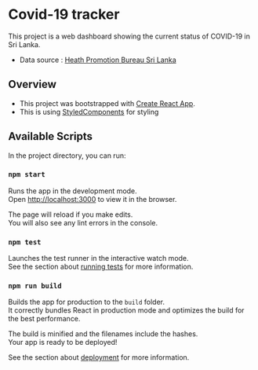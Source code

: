 # Covid-19 tracker
This project is a web dashboard showing the current status of COVID-19 in Sri Lanka.
- Data source : [Heath Promotion Bureau Sri Lanka](https://hpb.health.gov.lk/en/api-documentation)

## Overview

- This project was bootstrapped with [Create React App](https://github.com/facebook/create-react-app).
- This is using [StyledComponents](https://styled-components.com/) for styling

## Available Scripts

In the project directory, you can run:

### `npm start`

Runs the app in the development mode.\
Open [http://localhost:3000](http://localhost:3000) to view it in the browser.

The page will reload if you make edits.\
You will also see any lint errors in the console.

### `npm test`

Launches the test runner in the interactive watch mode.\
See the section about [running tests](https://facebook.github.io/create-react-app/docs/running-tests) for more information.

### `npm run build`

Builds the app for production to the `build` folder.\
It correctly bundles React in production mode and optimizes the build for the best performance.

The build is minified and the filenames include the hashes.\
Your app is ready to be deployed!

See the section about [deployment](https://facebook.github.io/create-react-app/docs/deployment) for more information.
